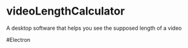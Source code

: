 # videoLengthCalculator

A desktop software that helps you see the supposed length of a video

#Electron
